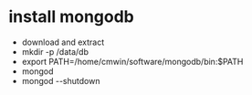 # install mongodb

* download and extract
* mkdir -p /data/db
* export PATH=/home/cmwin/software/mongodb/bin:$PATH
* mongod
* mongod --shutdown